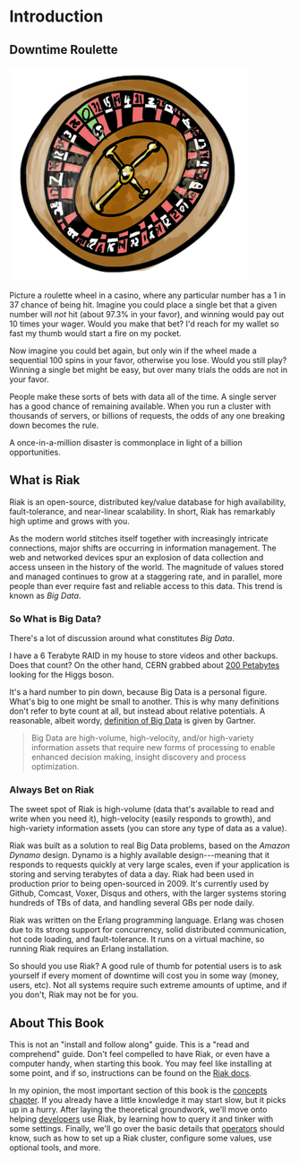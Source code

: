# Introduction

## Downtime Roulette

![Gambling With Uptime](../assets/decor/roulette.png)

Picture a roulette wheel in a casino, where any particular number has a 1 in 37 chance of being hit. Imagine you could place a single bet that a given number will *not* hit (about 97.3% in your favor), and winning would pay out 10 times your wager. Would you make that bet? I'd reach for my wallet so fast my thumb would start a fire on my pocket.

Now imagine you could bet again, but only win if the wheel made a sequential 100 spins in your favor, otherwise you lose. Would you still play? Winning a single bet might be easy, but over many trials the odds are not in your favor.

People make these sorts of bets with data all of the time. A single server has a good chance of remaining available. When you run a cluster with thousands of servers, or billions of requests, the odds of any one breaking down becomes the rule.

A once-in-a-million disaster is commonplace in light of a billion opportunities.

## What is Riak

Riak is an open-source, distributed key/value database for high availability, fault-tolerance, and near-linear scalability. In short, Riak has remarkably high uptime and grows with you.

<!-- image: phone with 1/0's flying from it to a disk array -->

As the modern world stitches itself together with increasingly intricate connections, major shifts are occurring in information management. The web and networked devices spur an explosion of data collection and access unseen in the history of the world. The magnitude of values stored and managed continues to grow at a staggering rate, and in parallel, more people than ever require fast and reliable access to this data. This trend is known as *Big Data*.

<aside id="big-data" class="sidebar"><h3>So What is Big Data?</h3>

There's a lot of discussion around what constitutes <em>Big Data</em>.

I have a 6 Terabyte RAID in my house to store videos and other backups. Does that count? On the other hand, CERN grabbed about [200 Petabytes](http://www.itbusinessedge.com/cm/blogs/lawson/the-big-data-software-problem-behind-cerns-higgs-boson-hunt/?cs=50736) looking for the Higgs boson.

<!-- image: raid box -->

It's a hard number to pin down, because Big Data is a personal figure. What's big to one might be small to another. This is why many definitions don't refer to byte count at all, but instead about relative potentials. A reasonable, albeit wordy, [definition of Big Data](http://www.gartner.com/DisplayDocument?ref=clientFriendlyUrl&id=2057415) is given by Gartner.

<blockquote>Big Data are high-volume, high-velocity, and/or high-variety information assets that require new forms of processing to enable enhanced decision making, insight discovery and process optimization.</blockquote></aside>

<h3>Always Bet on Riak</h3>

The sweet spot of Riak is high-volume (data that's available to read and write when you need it), high-velocity (easily responds to growth), and high-variety information assets (you can store any type of data as a value).

Riak was built as a solution to real Big Data problems, based on the *Amazon Dynamo* design. Dynamo is a highly available design---meaning that it responds to requests quickly at very large scales, even if your application is storing and serving terabytes of data a day. Riak had been used in production prior to being open-sourced in 2009. It's currently used by Github, Comcast, Voxer, Disqus and others, with the larger systems storing hundreds of TBs of data, and handling several GBs per node daily.

Riak was written on the Erlang programming language. Erlang was chosen due to its strong support for concurrency, solid distributed communication, hot code loading, and fault-tolerance. It runs on a virtual machine, so running Riak requires an Erlang installation.

So should you use Riak? A good rule of thumb for potential users is to ask yourself if every moment of downtime will cost you in some way (money, users, etc). Not all systems require such extreme amounts of uptime, and if you don't, Riak may not be for you.

## About This Book

This is not an "install and follow along" guide. This is a "read and comprehend" guide. Don't feel compelled to have Riak, or even have a computer handy, when starting this book. You may feel like installing at some point, and if so, instructions can be found on the [Riak docs](http://docs.basho.com).

In my opinion, the most important section of this book is the [concepts chapter](#concepts). If you already have a little knowledge it may start slow, but it picks up in a hurry. After laying the theoretical groundwork, we'll move onto helping [developers](#developers) use Riak, by learning how to query it and tinker with some settings. Finally, we'll go over the basic details that [operators](#operators) should know, such as how to set up a Riak cluster, configure some values, use optional tools, and more.
